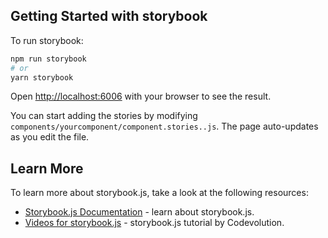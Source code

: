## Getting Started with storybook

To run storybook:

```bash
npm run storybook
# or
yarn storybook
```

Open [http://localhost:6006](http://localhost:6006) with your browser to see the result.

You can start adding the stories by modifying `components/yourcomponent/component.stories..js`. The page auto-updates as you edit the file.

## Learn More

To learn more about storybook.js, take a look at the following resources:

- [Storybook.js Documentation](https://storybook.js.org/) - learn about storybook.js.
- [Videos for storybook.js](https://www.youtube.com/watch?v=BySFuXgG-ow&list=PLC3y8-rFHvwhC-j3x3t9la8-GQJGViDQk) - storybook.js tutorial by Codevolution.

